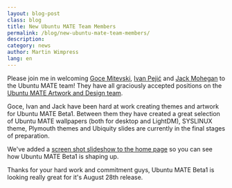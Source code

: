 ```yaml
---
layout: blog-post
class: blog
title: New Ubuntu MATE Team Members
permalink: /blog/new-ubuntu-mate-team-members/
description:
category: news
author: Martin Wimpress
lang: en
---
```


Please join me in welcoming [Goce Mitevski](http://nicer2.com/),
[Ivan Pejić](https://plus.google.com/113587242852192152625/)
and [Jack Mohegan](https://plus.google.com/101312215214323407176/)
to the Ubuntu MATE team! They have all graciously accepted positions
on the [Ubuntu MATE Artwork and Design team](/team/).

Goce, Ivan and Jack have been hard at work creating themes and artwork
for Ubuntu MATE Beta1. Between them they have created a great selection
of Ubuntu MATE wallpapers (both for desktop and LightDM), SYSLINUX theme,
Plymouth themes and Ubiquity slides are currently in the final stages of
preparation.

We've added a [screen shot slideshow to the home page](/) so you
can see how Ubuntu MATE Beta1 is shaping up.

Thanks for your hard work and commitment guys, Ubuntu MATE Beta1 is
looking really great for it's August 28th release.

